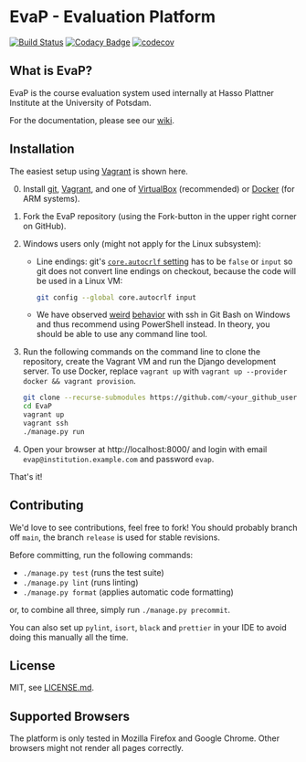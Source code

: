 # EvaP - Evaluation Platform

[![Build Status](https://github.com/e-valuation/EvaP/workflows/EvaP%20Test%20Suite/badge.svg?branch=main)](https://github.com/e-valuation/EvaP/actions?query=workflow%3A%22EvaP+Test+Suite%22)
[![Codacy Badge](https://app.codacy.com/project/badge/Grade/2cf538781fdc4680a7103bcf96417a9a)](https://www.codacy.com/gh/e-valuation/EvaP/dashboard)
[![codecov](https://codecov.io/gh/e-valuation/EvaP/branch/main/graph/badge.svg)](https://codecov.io/gh/e-valuation/EvaP)


## What is EvaP?

EvaP is the course evaluation system used internally at Hasso Plattner Institute at the University of Potsdam.

For the documentation, please see our [wiki](https://github.com/e-valuation/EvaP/wiki).


## Installation

The easiest setup using [Vagrant](https://www.vagrantup.com) is shown here.

0. Install [git](https://git-scm.com/downloads), [Vagrant](https://www.vagrantup.com/downloads.html), and one of [VirtualBox](https://www.virtualbox.org/wiki/Downloads) (recommended) or [Docker](https://docs.docker.com/engine/install/) (for ARM systems).

1. Fork the EvaP repository (using the Fork-button in the upper right corner on GitHub).

2. Windows users only (might not apply for the Linux subsystem):
   * Line endings: git's [`core.autocrlf` setting](https://git-scm.com/book/en/v2/Customizing-Git-Git-Configuration#_core_autocrlf) has to be `false` or `input` so git does not convert line endings on checkout, because the code will be used in a Linux VM:

     ```bash
     git config --global core.autocrlf input
     ```
   * We have observed [weird](https://github.com/hashicorp/vagrant/issues/9143#issuecomment-401088752) [behavior](https://github.com/git-for-windows/git/issues/3657) with ssh in Git Bash on Windows and thus recommend using PowerShell instead. In theory, you should be able to use any command line tool.

3. Run the following commands on the command line to clone the repository, create the Vagrant VM and run the Django development server.
   To use Docker, replace `vagrant up` with `vagrant up --provider docker && vagrant provision`.
   ```bash
   git clone --recurse-submodules https://github.com/<your_github_username>/EvaP.git
   cd EvaP
   vagrant up
   vagrant ssh
   ./manage.py run
   ```

4. Open your browser at http://localhost:8000/ and login with email `evap@institution.example.com` and password `evap`.


That's it!

## Contributing

We'd love to see contributions, feel free to fork! You should probably branch off `main`, the branch `release` is used for stable revisions.

Before committing, run the following commands:
- `./manage.py test` (runs the test suite)
- `./manage.py lint` (runs linting)
- `./manage.py format` (applies automatic code formatting)

or, to combine all three, simply run `./manage.py precommit`.

You can also set up `pylint`, `isort`, `black` and `prettier` in your IDE to avoid doing this manually all the time.

## License

MIT, see [LICENSE.md](LICENSE.md).


## Supported Browsers

The platform is only tested in Mozilla Firefox and Google Chrome. Other browsers might not render all pages correctly.

